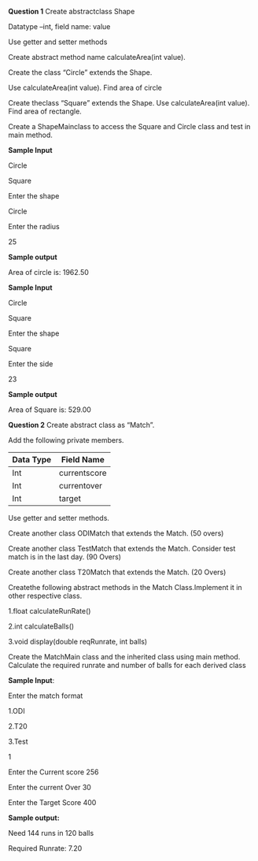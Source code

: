 **Question 1**
Create abstractclass Shape

Datatype –int, field name: value

Use getter and setter methods

Create abstract method name calculateArea(int value).

Create the class “Circle” extends the Shape. 

Use calculateArea(int value). Find area of circle

Create theclass “Square” extends the Shape. Use calculateArea(int value). Find area of rectangle.

Create a ShapeMainclass to access the Square and Circle class and test in main method.

**Sample Input**

Circle

Square

Enter the shape

Circle

Enter the radius

25

**Sample output**

Area of circle is: 1962.50

**Sample Input**

Circle

Square

Enter the shape

Square

Enter the side 

23

**Sample output**

Area of Square is: 529.00

**Question 2**
Create abstract class as “Match”.

Add the following private members.

| Data Type | Field Name   |
|-----------|--------------|
| Int       | currentscore |
| Int       | currentover  |
| Int       | target       |

Use getter and setter methods.

Create another class ODIMatch that extends the Match. (50 overs)

Create another class TestMatch that extends the Match. Consider test match is in the last day. (90 Overs)

Create another class T20Match that extends the Match. (20 Overs)

Createthe following abstract methods in the Match Class.Implement it in other respective class.

1.float calculateRunRate()

2.int calculateBalls()

3.void display(double reqRunrate, int balls)

Create the MatchMain class and the inherited class using main method. Calculate the required runrate and number of balls for each derived class

**Sample Input**:

Enter the match format

1.ODI

2.T20

3.Test

1

Enter the Current score 256

Enter the current Over 30

Enter the Target Score 400

**Sample output:**

Need 144 runs in 120 balls

Required Runrate: 7.20

